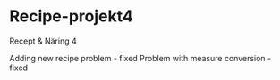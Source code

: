 # Recipe-projekt4
Recept &amp; Näring 4

Adding new recipe problem - fixed
Problem with measure conversion - fixed


